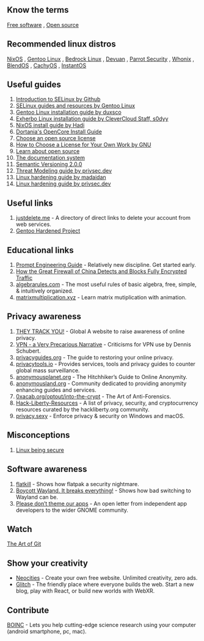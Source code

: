 ## Know the terms
[Free software](https://www.gnu.org/philosophy/free-sw.en.html)
,
[Open source](https://opensource.com/resources/what-open-source)

## Recommended linux distros
[NixOS](https://nixos.org)
,
[Gentoo Linux](https://www.gentoo.org)
,
[Bedrock Linux](https://bedrocklinux.org)
,
[Devuan](https://www.devuan.org)
,
[Parrot Security](https://www.parrotsec.org)
,
[Whonix](https://www.whonix.org)
,
[BlendOS](https://blendos.co)
,
[CachyOS](https://cachyos.org)
,
[InstantOS](https://instantos.io)

## Useful guides
1. [Introduction to SELinux by Github](https://github.blog/2023-07-05-introduction-to-selinux)
2. [SELinux guides and resources by Gentoo Linux](https://wiki.gentoo.org/wiki/SELinux)
3. [Gentoo Linux installation guide by duxsco](https://gentoo.duxsco.de)
4. [Exherbo Linux installation guide by CleverCloud Staff, s0dyy](https://gist.github.com/s0dyy/905be36b2c39fb8c14906e15c05c68a3)
5. [NixOS install guide by Hadi](https://gist.github.com/hadilq/a491ca53076f38201a8aa48a0c6afef5)
6. [Dortania's OpenCore Install Guide](https://dortania.github.io/OpenCore-Install-Guide/)
7. [Choose an open source license](https://choosealicense.com)
8. [How to Choose a License for Your Own Work by GNU](https://www.gnu.org/licenses/license-recommendations.html)
9. [Learn about open source](https://teachingopensource.org/Learning_Resources)
10. [The documentation system](https://documentation.divio.com)
11. [Semantic Versioning 2.0.0](https://semver.org)
12. [Threat Modeling guide by privsec.dev](https://privsec.dev/posts/knowledge/threat-modeling/)
13. [Linux hardening guide by madaidan](https://madaidans-insecurities.github.io/guides/linux-hardening.html)
14. [Linux hardening guide by privsec.dev](https://privsec.dev/posts/linux/desktop-linux-hardening)

## Useful links
1. [justdelete.me](https://justdelete.me) - A directory of direct links to delete your account from web services.
2. [Gentoo Hardened Project](https://wiki.gentoo.org/wiki/Project:Hardened)

## Educational links
1. [Prompt Engineering Guide](https://www.promptingguide.ai) - Relatively new discipline. Get started early.
2. [How the Great Firewall of China Detects and Blocks Fully Encrypted Traffic](https://gfw.report/publications/usenixsecurity23/en/)
3. [algebrarules.com](https://algebrarules.com) - The most useful rules of basic algebra, free, simple, & intuitively organized.
4. [matrixmultiplication.xyz](http://matrixmultiplication.xyz) - Learn matrix mutiplication with animation.

## Privacy awareness
1. [THEY TRACK YOU!](https://theytrackyou.com) - Global A website to raise awareness of online privacy.
2. [VPN - a Very Precarious Narrative](https://overengineer.dev/blog/2019/04/08/very-precarious-narrative.html) - Criticisms for VPN use by Dennis Schubert.
3. [privacyguides.org](https://www.privacyguides.org) - The guide to restoring your online privacy.
4. [privacytools.io](https://www.privacytools.io) - Provides services, tools and privacy guides to counter global mass surveillance.
5. [anonymousplanet.org](https://anonymousplanet.org) - The Hitchhiker’s Guide to Online Anonymity.
6. [anonymousland.org](https://anonymousland.org) - Community dedicated to providing anonymity enhancing guides and services.
7. [0xacab.org/optout/into-the-crypt](https://0xacab.org/optout/into-the-crypt) - The Art of Anti-Forensics.
8. [Hack-Liberty-Resources](https://git.hackliberty.org/hackliberty.org/Hack-Liberty-Resources) - A list of privacy, security, and cryptocurrency resources curated by the hackliberty.org community.
9. [privacy.sexy](https://privacy.sexy) - Enforce privacy & security on Windows and macOS.

## Misconceptions
1. [Linux being secure](https://madaidans-insecurities.github.io/linux.html)

## Software awareness
1. [flatkill](https://flatkill.org) - Shows how flatpak a security nightmare.
2. [Boycott Wayland. It breaks everything!](https://gist.github.com/probonopd/9feb7c20257af5dd915e3a9f2d1f2277) - Shows how bad switching to Wayland can be.
3. [Please don’t theme our apps](https://stopthemingmy.app) - An open letter from independent app developers to the wider GNOME community.

## Watch
[The Art of Git](https://youtu.be/x0PG3zt9DSY)

## Show your creativity
* [Neocities](https://neocities.org) - Create your own free website. Unlimited creativity, zero ads.
* [Glitch](https://glitch.com) - The friendly place where everyone builds the web. Start a new blog, play with React, or build new worlds with WebXR.

## Contribute
[BOINC](https://boinc.berkeley.edu) - Lets you help cutting-edge science research using your computer (android smartphone, pc, mac).
